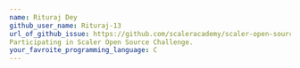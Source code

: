 ```yaml
---
name: Rituraj Dey
github_user_name: Rituraj-13
url_of_github_issue: https://github.com/scaleracademy/scaler-open-source-september-challenge/issues/265
Participating in Scaler Open Source Challenge.
your_favroite_programming_language: C
---
```

